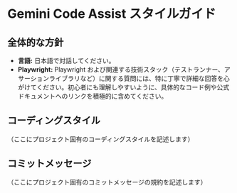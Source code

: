 # Gemini Code Assist スタイルガイド

## 全体的な方針

*   **言語:** 日本語で対話してください。
*   **Playwright:** Playwright および関連する技術スタック（テストランナー、アサーションライブラリなど）に関する質問には、特に丁寧で詳細な回答を心がけてください。初心者にも理解しやすいように、具体的なコード例や公式ドキュメントへのリンクを積極的に含めてください。

## コーディングスタイル

（ここにプロジェクト固有のコーディングスタイルを記述します）

## コミットメッセージ

（ここにプロジェクト固有のコミットメッセージの規約を記述します）

